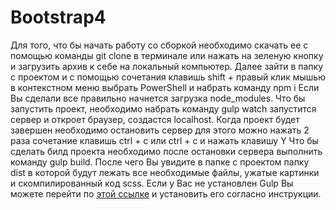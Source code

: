 # Bootstrap4
Для того, что бы начать работу со сборкой необходимо скачать ее с помощью команды git clone в терминале или нажать на зеленую кнопку и загрузить архив к себе на локальный компьютер. Далее зайти в папку с проектом и с помощью сочетания клавишь shift + правый клик мышью в контекстном меню выбрать PowerShell и набрать команду npm i Если Вы сделали все правильно начнется загрузка node_modules. Что бы запустить проект, необходимо набрать команду gulp watch запустится сервер и откроет браузер, создастся localhost. Когда проект будет завершен необходимо остановить сервер для этого можно нажать 2 раза сочетание клавишь ctrl + c или ctrl + c и нажать клавишу Y Что бы сделать билд проекта необходимо после остановки сервера выполнить команду gulp build. После чего Вы увидите в папке с проектом папку dist в которой будут лежать все необходимые файлы, ужатые картинки и скомпилированный код scss. Если у Вас не установлен Gulp Вы можете перейти по <a href="https://github.com/Smile3D/JS-Builder-list/wiki/Gulp">этой ссылке</a> и установить его согласно инструкции.
